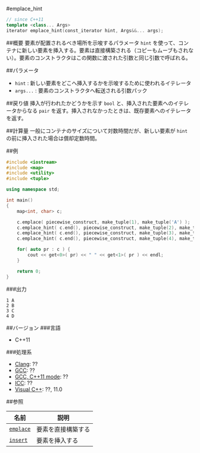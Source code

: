 #emplace_hint
```cpp
// since C++11
template <class... Args>
iterator emplace_hint(const_iterator hint, Args&&... args);
```

##概要
要素が配置されるべき場所を示唆するパラメータ `hint` を使って、コンテナに新しい要素を挿入する。要素は直接構築される（コピーもムーブもされない）。要素のコンストラクタはこの関数に渡された引数と同じ引数で呼ばれる。


##パラメータ
- `hint` : 新しい要素をどこへ挿入するかを示唆するために使われるイテレータ
- `args...` : 要素のコンストラクタへ転送される引数パック


##戻り値
挿入が行われたかどうかを示す `bool` と、挿入された要素へのイテレータからなる `pair` を返す。挿入されなかったときは、既存要素へのイテレータを返す。


##計算量
一般にコンテナのサイズについて対数時間だが、新しい要素が `hint` の前に挿入された場合は償却定数時間。


##例
```cpp
#include <iostream>
#include <map>
#include <utility>
#include <tuple>

using namespace std;

int main() 
{
    map<int, char> c;

    c.emplace( piecewise_construct, make_tuple(1), make_tuple('A') );
    c.emplace_hint( c.end(), piecewise_construct, make_tuple(2), make_tuple('B') );
    c.emplace_hint( c.end(), piecewise_construct, make_tuple(3), make_tuple('C') );
    c.emplace_hint( c.end(), piecewise_construct, make_tuple(4), make_tuple('D') );

    for( auto pr : c ) {
        cout << get<0>( pr) << " " << get<1>( pr ) << endl;
    }

    return 0;
}
```

###出力
```
1 A
2 B
3 C
4 D
```


##バージョン
###言語
- C++11

###処理系
- [Clang](/implementation#clang.md): ??
- [GCC](/implementation#gcc.md): ??
- [GCC, C++11 mode](/implementation#gcc.md): ??
- [ICC](/implementation#icc.md): ??
- [Visual C++](/implementation#visual_cpp.md): ??, 11.0


##参照

| 名前 | 説明 |
|-----------------------------------------------------------------------------------------|-----------------------------|
| [`emplace`](./emplace.md) | 要素を直接構築する |
| [`insert`](./insert.md) | 要素を挿入する |


